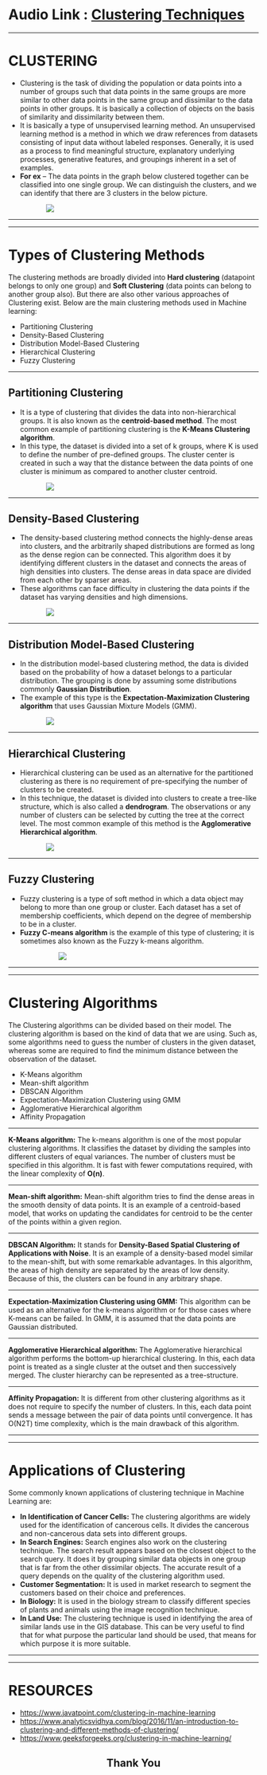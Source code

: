 # Audio Link : [Clustering Techniques](https://drive.google.com/file/d/1-89U4ZEvtjAeYGVvN6dZGymP-zhzay0Y/view?usp=sharing)

---

# <b>CLUSTERING</b>

- Clustering is the task of dividing the population or data points into a number of groups such that data points in the same groups are more similar to other data points in the same group and dissimilar to the data points in other groups. It is basically a collection of objects on the basis of similarity and dissimilarity between them. 
- It is basically a type of unsupervised learning method. An unsupervised learning method is a method in which we draw references from datasets consisting of input data without labeled responses. Generally, it is used as a process to find meaningful structure, explanatory underlying processes, generative features, and groupings inherent in a set of examples. 
- <b>For ex</b> – The data points in the graph below clustered together can be classified into one single group. We can distinguish the clusters, and we can identify that there are 3 clusters in the below picture.<br>

<img src="Images\cluster.png" style="max-width: 70%; height: auto; display: block; margin-left: auto; margin-right: auto;"/>

---
---

# Types of Clustering Methods

<p>The clustering methods are broadly divided into <b>Hard clustering</b> (datapoint belongs to only one group) and <b>Soft Clustering</b> (data points can belong to another group also). But there are also other various approaches of Clustering exist. Below are the main clustering methods used in Machine learning:</p>

- Partitioning Clustering
- Density-Based Clustering
- Distribution Model-Based Clustering
- Hierarchical Clustering
- Fuzzy Clustering

---

## Partitioning Clustering

- It is a type of clustering that divides the data into non-hierarchical groups. It is also known as the <b>centroid-based method</b>. The most common example of partitioning clustering is the <b>K-Means Clustering algorithm</b>.
- In this type, the dataset is divided into a set of k groups, where K is used to define the number of pre-defined groups. The cluster center is created in such a way that the distance between the data points of one cluster is minimum as compared to another cluster centroid.

<img src="Images\1.png" style="max-width: 70%; height: auto; display: block; margin-left: auto; margin-right: auto;"/>

---

## Density-Based Clustering

- The density-based clustering method connects the highly-dense areas into clusters, and the arbitrarily shaped distributions are formed as long as the dense region can be connected. This algorithm does it by identifying different clusters in the dataset and connects the areas of high densities into clusters. The dense areas in data space are divided from each other by sparser areas.
- These algorithms can face difficulty in clustering the data points if the dataset has varying densities and high dimensions.

<img src="Images\2.png" style="max-width: 70%; height: auto; display: block; margin-left: auto; margin-right: auto;"/>

---

## Distribution Model-Based Clustering

- In the distribution model-based clustering method, the data is divided based on the probability of how a dataset belongs to a particular distribution. The grouping is done by assuming some distributions commonly <b>Gaussian Distribution</b>.
- The example of this type is the <b>Expectation-Maximization Clustering algorithm</b> that uses Gaussian Mixture Models (GMM).

<img src="Images\3.png" style="max-width: 70%; height: auto; display: block; margin-left: auto; margin-right: auto;"/>

---

## Hierarchical Clustering

- Hierarchical clustering can be used as an alternative for the partitioned clustering as there is no requirement of pre-specifying the number of clusters to be created. 
- In this technique, the dataset is divided into clusters to create a tree-like structure, which is also called a <b>dendrogram</b>. The observations or any number of clusters can be selected by cutting the tree at the correct level. The most common example of this method is the <b>Agglomerative Hierarchical algorithm</b>.

<img src="Images\4.png" style="max-width: 70%; height: auto; display: block; margin-left: auto; margin-right: auto;"/>

---

## Fuzzy Clustering

- Fuzzy clustering is a type of soft method in which a data object may belong to more than one group or cluster. Each dataset has a set of membership coefficients, which depend on the degree of membership to be in a cluster. 
- <b>Fuzzy C-means algorithm</b> is the example of this type of clustering; it is sometimes also known as the Fuzzy k-means algorithm.

<img src="Images\5.png" style="max-width: 60%; height: auto; display: block; margin-left: auto; margin-right: auto;"/>

---
---

# Clustering Algorithms

<p>The Clustering algorithms can be divided based on their model. The clustering algorithm is based on the kind of data that we are using. Such as, some algorithms need to guess the number of clusters in the given dataset, whereas some are required to find the minimum distance between the observation of the dataset.</p>

- K-Means algorithm
- Mean-shift algorithm
- DBSCAN Algorithm
- Expectation-Maximization Clustering using GMM
- Agglomerative Hierarchical algorithm
- Affinity Propagation

---

<p><b>K-Means algorithm:</b> The k-means algorithm is one of the most popular clustering algorithms. It classifies the dataset by dividing the samples into different clusters of equal variances. The number of clusters must be specified in this algorithm. It is fast with fewer computations required, with the linear complexity of <b>O(n)</b>.</p>

---

<p><b>Mean-shift algorithm:</b> Mean-shift algorithm tries to find the dense areas in the smooth density of data points. It is an example of a centroid-based model, that works on updating the candidates for centroid to be the center of the points within a given region.</p>

---

<p><b>DBSCAN Algorithm:</b> It stands for <b>Density-Based Spatial Clustering of Applications with Noise</b>. It is an example of a density-based model similar to the mean-shift, but with some remarkable advantages. In this algorithm, the areas of high density are separated by the areas of low density. Because of this, the clusters can be found in any arbitrary shape.</p>

---

<p><b>Expectation-Maximization Clustering using GMM:</b> This algorithm can be used as an alternative for the k-means algorithm or for those cases where K-means can be failed. In GMM, it is assumed that the data points are Gaussian distributed.</p>

---

<p><b>Agglomerative Hierarchical algorithm:</b> The Agglomerative hierarchical algorithm performs the bottom-up hierarchical clustering. In this, each data point is treated as a single cluster at the outset and then successively merged. The cluster hierarchy can be represented as a tree-structure.</p>

---

<p><b>Affinity Propagation:</b> It is different from other clustering algorithms as it does not require to specify the number of clusters. In this, each data point sends a message between the pair of data points until convergence. It has O(N2T) time complexity, which is the main drawback of this algorithm.</p>

---
---

# Applications of Clustering

<p>Some commonly known applications of clustering technique in Machine Learning are:</p>

- <b>In Identification of Cancer Cells:</b> The clustering algorithms are widely used for the identification of cancerous cells. It divides the cancerous and non-cancerous data sets into different groups.
- <b>In Search Engines:</b> Search engines also work on the clustering technique. The search result appears based on the closest object to the search query. It does it by grouping similar data objects in one group that is far from the other dissimilar objects. The accurate result of a query depends on the quality of the clustering algorithm used.
- <b>Customer Segmentation:</b> It is used in market research to segment the customers based on their choice and preferences.
- <b>In Biology:</b> It is used in the biology stream to classify different species of plants and animals using the image recognition technique.
- <b>In Land Use:</b> The clustering technique is used in identifying the area of similar lands use in the GIS database. This can be very useful to find that for what purpose the particular land should be used, that means for which purpose it is more suitable.

---
---

# RESOURCES

- https://www.javatpoint.com/clustering-in-machine-learning
- https://www.analyticsvidhya.com/blog/2016/11/an-introduction-to-clustering-and-different-methods-of-clustering/
- https://www.geeksforgeeks.org/clustering-in-machine-learning/

## <center>Thank You</center>